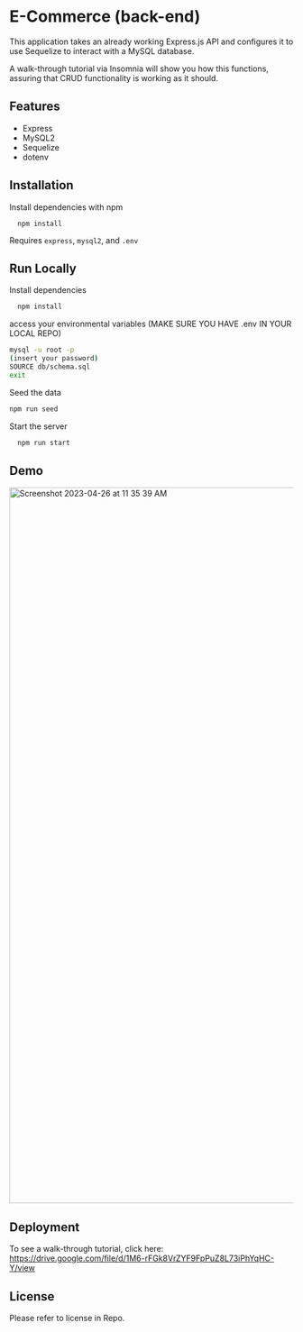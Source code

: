 # E-Commerce (back-end)

This application takes an already working Express.js API and configures it to use Sequelize to interact with a MySQL database.

A walk-through tutorial via Insomnia will show you how this functions, assuring that CRUD functionality is working as it should.

## Features

- Express
- MySQL2
- Sequelize
- dotenv

## Installation

Install dependencies with npm

```cmd-line
  npm install
```

Requires `express`, `mysql2`, and `.env`

## Run Locally

Install dependencies

```bash
  npm install
```

access your environmental variables
(MAKE SURE YOU HAVE .env IN YOUR LOCAL REPO)

```bash
mysql -u root -p
(insert your password)
SOURCE db/schema.sql
exit
```

Seed the data

```bash
npm run seed
```

Start the server

```bash
  npm run start
```

## Demo

<img width="1271" alt="Screenshot 2023-04-26 at 11 35 39 AM" src="https://user-images.githubusercontent.com/115678318/234628007-688dd141-9eab-42d1-a861-820894d543f0.png">

## Deployment

To see a walk-through tutorial, click here:
https://drive.google.com/file/d/1M6-rFGk8VrZYF9FpPuZ8L73iPhYqHC-Y/view

## License

Please refer to license in Repo.
